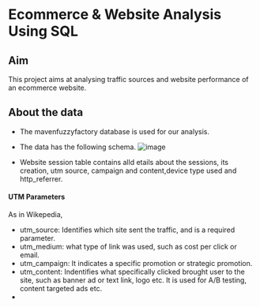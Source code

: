 # Ecommerce & Website Analysis Using SQL
## Aim 

This project aims at analysing traffic sources and website performance of an ecommerce website. 

## About the data 
- The mavenfuzzyfactory database is used for our analysis.
- The data has the following schema. 
![image](https://github.com/pooja614/Data-Analytics/assets/69869583/578d08dc-8dce-4cce-8f35-51f06d130110)

- Website session table contains alld etails about the sessions, its creation, utm source, campaign and content,device type used and http_referrer.
#### UTM Parameters

As in Wikepedia, 
- utm_source: Identifies which site sent the traffic, and is a required parameter.
- utm_medium: what type of link was used, such as cost per click or email.
- utm_campaign: It indicates a specific promotion or strategic promotion.
- utm_content: Indentifies what specifically clicked brought user to the site, such as banner ad or text link, logo etc. It is used for A/B testing, content targeted ads etc. 
- 
